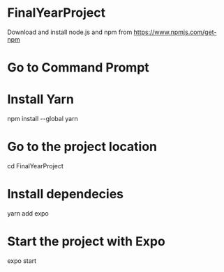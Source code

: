 # FinalYearProject

Download and install node.js and npm from https://www.npmjs.com/get-npm

# Go to Command Prompt

# Install Yarn
npm install --global yarn

# Go to the project location
cd FinalYearProject

# Install dependecies
yarn add expo

# Start the project with Expo
expo start
